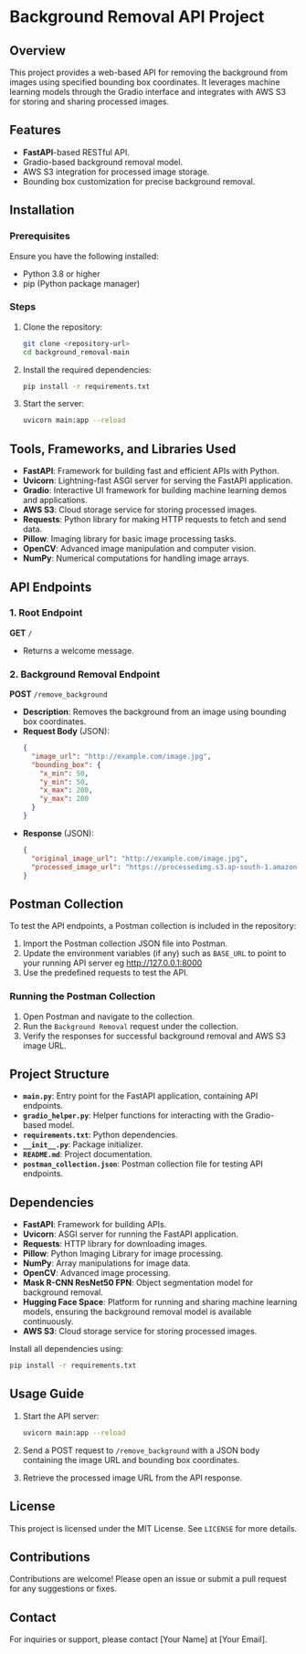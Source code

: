 # Background Removal API Project

## Overview
This project provides a web-based API for removing the background from images using specified bounding box coordinates. It leverages machine learning models through the Gradio interface and integrates with AWS S3 for storing and sharing processed images.

## Features
- **FastAPI**-based RESTful API.
- Gradio-based background removal model.
- AWS S3 integration for processed image storage.
- Bounding box customization for precise background removal.

## Installation

### Prerequisites
Ensure you have the following installed:
- Python 3.8 or higher
- pip (Python package manager)

### Steps
1. Clone the repository:
   ```bash
   git clone <repository-url>
   cd background_removal-main
   ```

2. Install the required dependencies:
   ```bash
   pip install -r requirements.txt
   ```

3. Start the server:
   ```bash
   uvicorn main:app --reload
   ```

## Tools, Frameworks, and Libraries Used
- **FastAPI**: Framework for building fast and efficient APIs with Python.
- **Uvicorn**: Lightning-fast ASGI server for serving the FastAPI application.
- **Gradio**: Interactive UI framework for building machine learning demos and applications.
- **AWS S3**: Cloud storage service for storing processed images.
- **Requests**: Python library for making HTTP requests to fetch and send data.
- **Pillow**: Imaging library for basic image processing tasks.
- **OpenCV**: Advanced image manipulation and computer vision.
- **NumPy**: Numerical computations for handling image arrays.

## API Endpoints

### 1. Root Endpoint
**GET** `/`
- Returns a welcome message.

### 2. Background Removal Endpoint
**POST** `/remove_background`
- **Description**: Removes the background from an image using bounding box coordinates.
- **Request Body** (JSON):
  ```json
  {
    "image_url": "http://example.com/image.jpg",
    "bounding_box": {
      "x_min": 50,
      "y_min": 50,
      "x_max": 200,
      "y_max": 200
    }
  }
  ```
- **Response** (JSON):
  ```json
  {
    "original_image_url": "http://example.com/image.jpg",
    "processed_image_url": "https://processedimg.s3.ap-south-1.amazonaws.com/processed_image.png"
  }
  ```

## Postman Collection
To test the API endpoints, a Postman collection is included in the repository:
1. Import the Postman collection JSON file into Postman.
2. Update the environment variables (if any) such as `BASE_URL` to point to your running API server eg http://127.0.0.1:8000
3. Use the predefined requests to test the API.

### Running the Postman Collection
1. Open Postman and navigate to the collection.
2. Run the `Background Removal` request under the collection.
3. Verify the responses for successful background removal and AWS S3 image URL.

## Project Structure
- **`main.py`**: Entry point for the FastAPI application, containing API endpoints.
- **`gradio_helper.py`**: Helper functions for interacting with the Gradio-based model.
- **`requirements.txt`**: Python dependencies.
- **`__init__.py`**: Package initializer.
- **`README.md`**: Project documentation.
- **`postman_collection.json`**: Postman collection file for testing API endpoints.

## Dependencies
- **FastAPI**: Framework for building APIs.
- **Uvicorn**: ASGI server for running the FastAPI application.
- **Requests**: HTTP library for downloading images.
- **Pillow**: Python Imaging Library for image processing.
- **NumPy**: Array manipulations for image data.
- **OpenCV**: Advanced image processing.
- **Mask R-CNN ResNet50 FPN**: Object segmentation model for background removal.
- **Hugging Face Space**: Platform for running and sharing machine learning models, ensuring the background removal model is available continuously.
- **AWS S3**: Cloud storage service for storing processed images.

Install all dependencies using:
```bash
pip install -r requirements.txt
```

## Usage Guide
1. Start the API server:
   ```bash
   uvicorn main:app --reload
   ```

2. Send a POST request to `/remove_background` with a JSON body containing the image URL and bounding box coordinates.

3. Retrieve the processed image URL from the API response.

## License
This project is licensed under the MIT License. See `LICENSE` for more details.

## Contributions
Contributions are welcome! Please open an issue or submit a pull request for any suggestions or fixes.

## Contact
For inquiries or support, please contact [Your Name] at [Your Email].

